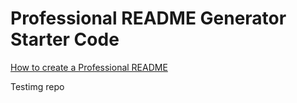 # Professional README Generator Starter Code

[How to create a Professional README](https://coding-boot-camp.github.io/full-stack/github/professional-readme-guide)

Testimg repo

